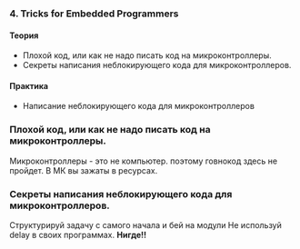### 4. Tricks for Embedded Programmers

#### Теория

- Плохой код, или как не надо писать код на микроконтроллеры.
- Секреты написания неблокирующего кода для микроконтроллеров.

#### Практика

- Написание неблокирующего кода для микроконтроллеров

### Плохой код, или как не надо писать код на микроконтроллеры.
Микроконтроллеры - это не компьютер. поэтому говнокод здесь не пройдет. 
В МК вы зажаты в ресурсах. 

### Секреты написания неблокирующего кода для микроконтроллеров.
Структурируй задачу с самого начала и бей на модули
Не используй delay в своих программах. **Нигде!!**

